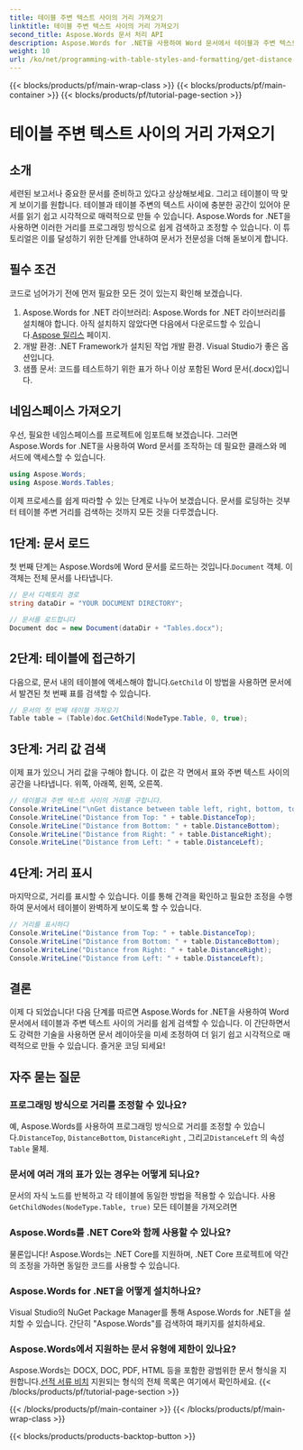 ```yaml
---
title: 테이블 주변 텍스트 사이의 거리 가져오기
linktitle: 테이블 주변 텍스트 사이의 거리 가져오기
second_title: Aspose.Words 문서 처리 API
description: Aspose.Words for .NET을 사용하여 Word 문서에서 테이블과 주변 텍스트 사이의 거리를 검색하는 방법을 알아보세요. 이 가이드로 문서 레이아웃을 개선하세요.
weight: 10
url: /ko/net/programming-with-table-styles-and-formatting/get-distance-between-table-surrounding-text/
---
```


{{< blocks/products/pf/main-wrap-class >}}
{{< blocks/products/pf/main-container >}}
{{< blocks/products/pf/tutorial-page-section >}}

# 테이블 주변 텍스트 사이의 거리 가져오기

## 소개

세련된 보고서나 중요한 문서를 준비하고 있다고 상상해보세요. 그리고 테이블이 딱 맞게 보이기를 원합니다. 테이블과 테이블 주변의 텍스트 사이에 충분한 공간이 있어야 문서를 읽기 쉽고 시각적으로 매력적으로 만들 수 있습니다. Aspose.Words for .NET을 사용하면 이러한 거리를 프로그래밍 방식으로 쉽게 검색하고 조정할 수 있습니다. 이 튜토리얼은 이를 달성하기 위한 단계를 안내하여 문서가 전문성을 더해 돋보이게 합니다.

## 필수 조건

코드로 넘어가기 전에 먼저 필요한 모든 것이 있는지 확인해 보겠습니다.

1.  Aspose.Words for .NET 라이브러리: Aspose.Words for .NET 라이브러리를 설치해야 합니다. 아직 설치하지 않았다면 다음에서 다운로드할 수 있습니다.[Aspose 릴리스](https://releases.aspose.com/words/net/) 페이지.
2. 개발 환경: .NET Framework가 설치된 작업 개발 환경. Visual Studio가 좋은 옵션입니다.
3. 샘플 문서: 코드를 테스트하기 위한 표가 하나 이상 포함된 Word 문서(.docx)입니다.

## 네임스페이스 가져오기

우선, 필요한 네임스페이스를 프로젝트에 임포트해 보겠습니다. 그러면 Aspose.Words for .NET을 사용하여 Word 문서를 조작하는 데 필요한 클래스와 메서드에 액세스할 수 있습니다.

```csharp
using Aspose.Words;
using Aspose.Words.Tables;
```

이제 프로세스를 쉽게 따라할 수 있는 단계로 나누어 보겠습니다. 문서를 로딩하는 것부터 테이블 주변 거리를 검색하는 것까지 모든 것을 다루겠습니다.

## 1단계: 문서 로드

 첫 번째 단계는 Aspose.Words에 Word 문서를 로드하는 것입니다.`Document` 객체. 이 객체는 전체 문서를 나타냅니다.

```csharp
// 문서 디렉토리 경로
string dataDir = "YOUR DOCUMENT DIRECTORY";

// 문서를 로드합니다
Document doc = new Document(dataDir + "Tables.docx");
```

## 2단계: 테이블에 접근하기

 다음으로, 문서 내의 테이블에 액세스해야 합니다.`GetChild` 이 방법을 사용하면 문서에서 발견된 첫 번째 표를 검색할 수 있습니다.

```csharp
// 문서의 첫 번째 테이블 가져오기
Table table = (Table)doc.GetChild(NodeType.Table, 0, true);
```

## 3단계: 거리 값 검색

이제 표가 있으니 거리 값을 구해야 합니다. 이 값은 각 면에서 표와 주변 텍스트 사이의 공간을 나타냅니다. 위쪽, 아래쪽, 왼쪽, 오른쪽.

```csharp
// 테이블과 주변 텍스트 사이의 거리를 구합니다.
Console.WriteLine("\nGet distance between table left, right, bottom, top and the surrounding text.");
Console.WriteLine("Distance from Top: " + table.DistanceTop);
Console.WriteLine("Distance from Bottom: " + table.DistanceBottom);
Console.WriteLine("Distance from Right: " + table.DistanceRight);
Console.WriteLine("Distance from Left: " + table.DistanceLeft);
```

## 4단계: 거리 표시

마지막으로, 거리를 표시할 수 있습니다. 이를 통해 간격을 확인하고 필요한 조정을 수행하여 문서에서 테이블이 완벽하게 보이도록 할 수 있습니다.

```csharp
// 거리를 표시하다
Console.WriteLine("Distance from Top: " + table.DistanceTop);
Console.WriteLine("Distance from Bottom: " + table.DistanceBottom);
Console.WriteLine("Distance from Right: " + table.DistanceRight);
Console.WriteLine("Distance from Left: " + table.DistanceLeft);
```

## 결론

이제 다 되었습니다! 다음 단계를 따르면 Aspose.Words for .NET을 사용하여 Word 문서에서 테이블과 주변 텍스트 사이의 거리를 쉽게 검색할 수 있습니다. 이 간단하면서도 강력한 기술을 사용하면 문서 레이아웃을 미세 조정하여 더 읽기 쉽고 시각적으로 매력적으로 만들 수 있습니다. 즐거운 코딩 되세요!

## 자주 묻는 질문

### 프로그래밍 방식으로 거리를 조정할 수 있나요?
 예, Aspose.Words를 사용하여 프로그래밍 방식으로 거리를 조정할 수 있습니다.`DistanceTop`, `DistanceBottom`, `DistanceRight` , 그리고`DistanceLeft` 의 속성`Table` 물체.

### 문서에 여러 개의 표가 있는 경우는 어떻게 되나요?
 문서의 자식 노드를 반복하고 각 테이블에 동일한 방법을 적용할 수 있습니다. 사용`GetChildNodes(NodeType.Table, true)` 모든 테이블을 가져오려면

### Aspose.Words를 .NET Core와 함께 사용할 수 있나요?
물론입니다! Aspose.Words는 .NET Core를 지원하며, .NET Core 프로젝트에 약간의 조정을 가하면 동일한 코드를 사용할 수 있습니다.

### Aspose.Words for .NET을 어떻게 설치하나요?
Visual Studio의 NuGet Package Manager를 통해 Aspose.Words for .NET을 설치할 수 있습니다. 간단히 "Aspose.Words"를 검색하여 패키지를 설치하세요.

### Aspose.Words에서 지원하는 문서 유형에 제한이 있나요?
 Aspose.Words는 DOCX, DOC, PDF, HTML 등을 포함한 광범위한 문서 형식을 지원합니다.[선적 서류 비치](https://reference.aspose.com/words/net/) 지원되는 형식의 전체 목록은 여기에서 확인하세요.
{{< /blocks/products/pf/tutorial-page-section >}}

{{< /blocks/products/pf/main-container >}}
{{< /blocks/products/pf/main-wrap-class >}}

{{< blocks/products/products-backtop-button >}}
